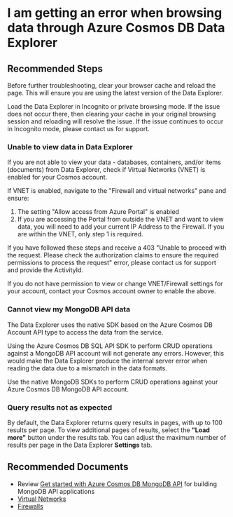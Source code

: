 <properties
	pageTitle="Azure Cosmos DB error in data explorer"
	description="Error in Data Explorer"
	service="microsoft.documentdb"
	resource="databaseAccounts"
	authors="deborahc"
	ms.author="dech"
	selfHelpType="resource"
	supportTopicIds=""
	resourceTags=""
	productPesIds=""
	cloudEnvironments="MoonCake"
	articleId="cosmosdb-portal-dxseerror-mooncake"
	displayOrder="50"
	category="Portal and Monitoring"
/>

# I am getting an error when browsing data through Azure Cosmos DB Data Explorer

## **Recommended Steps**

Before further troubleshooting, clear your browser cache and reload the page. This will ensure you are using the latest version of the Data Explorer.

Load the Data Explorer in Incognito or private browsing mode. If the issue does not occur there, then clearing your cache in your original browsing session and reloading will resolve the issue. If the issue continues to occur in Incognito mode, please contact us for support. 

### **Unable to view data in Data Explorer** 

If you are not able to view your data - databases, containers, and/or items (documents) from Data Explorer, check if Virtual Networks (VNET) is enabled for your Cosmos account. 

If VNET is enabled, navigate to the "Firewall and virtual networks" pane and ensure:

1. The setting "Allow access from Azure Portal" is enabled
1. If you are accessing the Portal from outside the VNET and want to view data, you will need to add your current IP Address to the Firewall. If you are within the VNET, only step 1 is required. 

If you have followed these steps and receive a 403 "Unable to proceed with the request. Please check the authorization claims to ensure the required permissions to process the request" error, please contact us for support and provide the ActivityId. 

If you do not have permission to view or change VNET/Firewall settings for your account, contact your Cosmos account owner to enable the above. 

### **Cannot view my MongoDB API data**

The Data Explorer uses the native SDK based on the Azure Cosmos DB Account API type to access the data from the service.

Using the Azure Cosmos DB SQL API SDK to perform CRUD operations against a MongoDB API account will not generate any errors. However, this would make the Data Explorer produce the internal server error when reading the data due to a mismatch in the data formats.

Use the native MongoDB SDKs to perform CRUD operations against your Azure Cosmos DB MongoDB API account. 

### **Query results not as expected**

By default, the Data Explorer returns query results in pages, with up to 100 results per page. To view additional pages of results, select the **"Load more"** button under the results tab. You can adjust the maximum number of results per page in the Data Explorer **Settings** tab. 

## **Recommended Documents**

* Review [Get started with Azure Cosmos DB MongoDB API](https://docs.azure.cn/cosmos-db/mongodb-introduction#how-to-get-started) for building MongoDB API applications
* [Virtual Networks](https://docs.azure.cn/cosmos-db/how-to-configure-vnet-service-endpoint)
* [Firewalls](https://docs.azure.cn/cosmos-db/how-to-configure-firewall)
